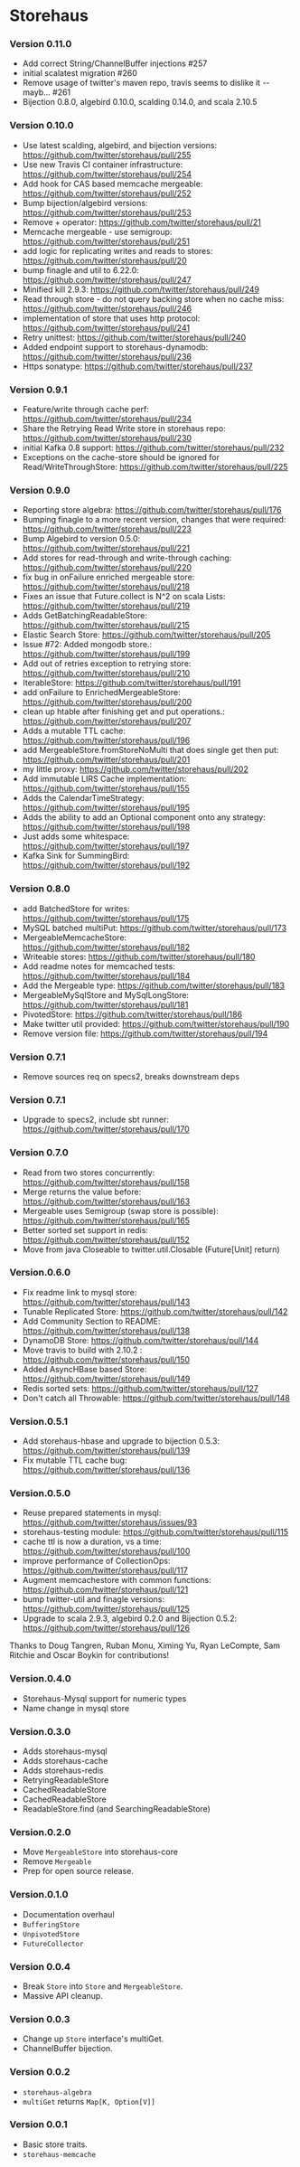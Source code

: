 # Storehaus #

### Version 0.11.0 ###
* Add correct String/ChannelBuffer injections #257
* initial scalatest migration #260
* Remove usage of twitter's maven repo, travis seems to dislike it -- mayb... #261
* Bijection 0.8.0, algebird 0.10.0, scalding 0.14.0, and scala 2.10.5

### Version 0.10.0 ###
* Use latest scalding, algebird, and bijection versions: https://github.com/twitter/storehaus/pull/255
* Use new Travis CI container infrastructure: https://github.com/twitter/storehaus/pull/254
* Add hook for CAS based memcache mergeable: https://github.com/twitter/storehaus/pull/252
* Bump bijection/algebird versions: https://github.com/twitter/storehaus/pull/253
* Remove + operator: https://github.com/twitter/storehaus/pull/21
* Memcache mergeable - use semigroup: https://github.com/twitter/storehaus/pull/251
* add logic for replicating writes and reads to stores: https://github.com/twitter/storehaus/pull/20
* bump finagle and util to 6.22.0: https://github.com/twitter/storehaus/pull/247
* Minified kill 2.9.3: https://github.com/twitter/storehaus/pull/249
* Read through store - do not query backing store when no cache miss: https://github.com/twitter/storehaus/pull/246
* implementation of store that uses http protocol: https://github.com/twitter/storehaus/pull/241
* Retry unittest: https://github.com/twitter/storehaus/pull/240
* Added endpoint support to storehaus-dynamodb: https://github.com/twitter/storehaus/pull/236
* Https sonatype: https://github.com/twitter/storehaus/pull/237

### Version 0.9.1 ###
* Feature/write through cache perf: https://github.com/twitter/storehaus/pull/234
* Share the Retrying Read Write store in storehaus repo: https://github.com/twitter/storehaus/pull/230
* initial Kafka 0.8 support: https://github.com/twitter/storehaus/pull/232
* Exceptions on the cache-store should be ignored for Read/WriteThroughStore: https://github.com/twitter/storehaus/pull/225

### Version 0.9.0 ###
* Reporting store algebra: https://github.com/twitter/storehaus/pull/176
* Bumping finagle to a more recent version, changes that were required: https://github.com/twitter/storehaus/pull/223
* Bump Algebird to version 0.5.0: https://github.com/twitter/storehaus/pull/221
* Add stores for read-through and write-through caching: https://github.com/twitter/storehaus/pull/220
* fix bug in onFailure enriched mergeable store: https://github.com/twitter/storehaus/pull/218
* Fixes an issue that Future.collect is N^2 on scala Lists: https://github.com/twitter/storehaus/pull/219
* Adds GetBatchingReadableStore: https://github.com/twitter/storehaus/pull/215
* Elastic Search Store: https://github.com/twitter/storehaus/pull/205
* Issue #72: Added mongodb store.: https://github.com/twitter/storehaus/pull/199
* Add out of retries exception to retrying store: https://github.com/twitter/storehaus/pull/210
* IterableStore: https://github.com/twitter/storehaus/pull/191
* add onFailure to EnrichedMergeableStore: https://github.com/twitter/storehaus/pull/200
* clean up htable after finishing get and put operations.: https://github.com/twitter/storehaus/pull/207
* Adds a mutable TTL cache: https://github.com/twitter/storehaus/pull/196
* add MergeableStore.fromStoreNoMulti that does single get then put: https://github.com/twitter/storehaus/pull/201
* my little proxy: https://github.com/twitter/storehaus/pull/202
* Add immutable LIRS Cache implementation: https://github.com/twitter/storehaus/pull/155
* Adds the CalendarTimeStrategy: https://github.com/twitter/storehaus/pull/195
* Adds the ability to add an Optional component onto any strategy: https://github.com/twitter/storehaus/pull/198
* Just adds some whitespace: https://github.com/twitter/storehaus/pull/197
* Kafka Sink for SummingBird: https://github.com/twitter/storehaus/pull/192

### Version 0.8.0 ###
* add BatchedStore for writes: https://github.com/twitter/storehaus/pull/175
* MySQL batched multiPut: https://github.com/twitter/storehaus/pull/173
* MergeableMemcacheStore: https://github.com/twitter/storehaus/pull/182
* Writeable stores: https://github.com/twitter/storehaus/pull/180
* Add readme notes for memcached tests: https://github.com/twitter/storehaus/pull/184
* Add the Mergeable type: https://github.com/twitter/storehaus/pull/183
* MergeableMySqlStore and MySqlLongStore: https://github.com/twitter/storehaus/pull/181
* PivotedStore: https://github.com/twitter/storehaus/pull/186
* Make twitter util provided: https://github.com/twitter/storehaus/pull/190
* Remove version file: https://github.com/twitter/storehaus/pull/194

### Version 0.7.1 ###
* Remove sources req on specs2, breaks downstream deps

### Version 0.7.1 ###
* Upgrade to specs2, include sbt runner: https://github.com/twitter/storehaus/pull/170

### Version 0.7.0 ###
* Read from two stores concurrently: https://github.com/twitter/storehaus/pull/158
* Merge returns the value before: https://github.com/twitter/storehaus/pull/163
* Mergeable uses Semigroup (swap store is possible): https://github.com/twitter/storehaus/pull/165
* Better sorted set support in redis: https://github.com/twitter/storehaus/pull/152
* Move from java Closeable to twitter.util.Closable (Future[Unit] return)

### Version.0.6.0 ###
* Fix readme link to mysql store: https://github.com/twitter/storehaus/pull/143
* Tunable Replicated Store: https://github.com/twitter/storehaus/pull/142
* Add Community Section to README: https://github.com/twitter/storehaus/pull/138
* DynamoDB Store: https://github.com/twitter/storehaus/pull/144
* Move travis to build with 2.10.2 : https://github.com/twitter/storehaus/pull/150
* Added AsyncHBase based Store: https://github.com/twitter/storehaus/pull/149
* Redis sorted sets: https://github.com/twitter/storehaus/pull/127
* Don't catch all Throwable: https://github.com/twitter/storehaus/pull/148

### Version.0.5.1 ###

* Add storehaus-hbase and upgrade to bijection 0.5.3: https://github.com/twitter/storehaus/pull/139
* Fix mutable TTL cache bug: https://github.com/twitter/storehaus/pull/136

### Version.0.5.0 ###

* Reuse prepared statements in mysql: https://github.com/twitter/storehaus/issues/93
* storehaus-testing module: https://github.com/twitter/storehaus/pull/115
* cache ttl is now a duration, vs a time: https://github.com/twitter/storehaus/pull/100
* improve performance of CollectionOps: https://github.com/twitter/storehaus/pull/117
* Augment memcachestore with common functions: https://github.com/twitter/storehaus/pull/121
* bump twitter-util and finagle versions: https://github.com/twitter/storehaus/pull/125
* Upgrade to scala 2.9.3, algebird 0.2.0 and Bijection 0.5.2: https://github.com/twitter/storehaus/pull/126

Thanks to Doug Tangren, Ruban Monu, Ximing Yu, Ryan LeCompte, Sam Ritchie and Oscar Boykin for contributions!

### Version.0.4.0 ###

* Storehaus-Mysql support for numeric types
* Name change in mysql store

### Version.0.3.0 ###

* Adds storehaus-mysql
* Adds storehaus-cache
* Adds storehaus-redis
* RetryingReadableStore
* CachedReadableStore
* CachedReadableStore
* ReadableStore.find (and SearchingReadableStore)

### Version.0.2.0 ###

* Move `MergeableStore` into storehaus-core
* Remove `Mergeable`
* Prep for open source release.

### Version.0.1.0 ###

* Documentation overhaul
* `BufferingStore`
* `UnpivotedStore`
* `FutureCollector`

### Version 0.0.4 ###

* Break `Store` into `Store` and `MergeableStore`.
* Massive API cleanup.

### Version 0.0.3 ###

* Change up `Store` interface's multiGet.
* ChannelBuffer bijection.

### Version 0.0.2 ###

* `storehaus-algebra`
* `multiGet` returns `Map[K, Option[V]]`

### Version 0.0.1 ###

* Basic store traits.
* `storehaus-memcache`
